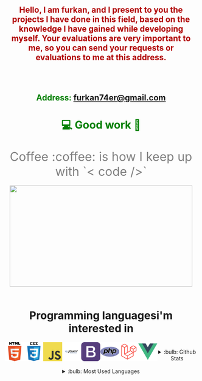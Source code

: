 
<font color="browm" align="center">

## Hello, I am furkan, and I present to you the projects I have done in this field, based on the knowledge I have gained while developing myself. Your evaluations are very important to me, so you can send your requests or evaluations to me at this address.
</font >

<br />
<br />
<center> 
<font color="green" align="center">

## Address: furkan74er@gmail.com

#  :computer:  Good work	:hugs:  
</font>
<br />
<font color="grey" size="6">
Coffee :coffee: is how I keep up with `< code />` 
</font>
<br />
<br />
<img src="https://media.giphy.com/media/Wq4XuPC9gFzR6/giphy.gif" 
width="480" height="266"></img>
<br />
<br />

# Programming languages ​​i'm interested in
</center>


<img align="left" src="https://raw.githubusercontent.com/github/explore/80688e429a7d4ef2fca1e82350fe8e3517d3494d/topics/html/html.png" width="50" height="50" />
<img  align="left" src="https://raw.githubusercontent.com/github/explore/80688e429a7d4ef2fca1e82350fe8e3517d3494d/topics/css/css.png" width="50" height="50" />
<img  align="left" src="https://raw.githubusercontent.com/github/explore/80688e429a7d4ef2fca1e82350fe8e3517d3494d/topics/javascript/javascript.png" width="50" height="50" />
<img  align="left" src="https://raw.githubusercontent.com/github/explore/80688e429a7d4ef2fca1e82350fe8e3517d3494d/topics/jquery/jquery.png" width="50" height="50" />
<img  align="left" src="https://raw.githubusercontent.com/github/explore/80688e429a7d4ef2fca1e82350fe8e3517d3494d/topics/bootstrap/bootstrap.png" width="50" height="50" />
<img  align="left" src="https://raw.githubusercontent.com/github/explore/80688e429a7d4ef2fca1e82350fe8e3517d3494d/topics/php/php.png" width="50" height="50" />
<img  align="left" src="https://raw.githubusercontent.com/github/explore/80688e429a7d4ef2fca1e82350fe8e3517d3494d/topics/laravel/laravel.png" width="50" height="50" />
<img  align="left" src="https://raw.githubusercontent.com/github/explore/80688e429a7d4ef2fca1e82350fe8e3517d3494d/topics/vue/vue.png" width="50" height="50" />

<br />


<center>
<details>
<summary>:bulb: Github Stats</summary>
<img src="https://github-readme-stats.vercel.app/api?username=FRKN74&theme=dark" >
</details>
<br />

<details>
<summary>:bulb:  Most Used Languages</summary>
<img src="https://github-readme-stats.vercel.app/api/top-langs/?username=FRKN74&layout=compact" >
</details>
</center>
<!--
**FRKN74/frkn74** is a ✨ _special_ ✨ repository because its `README.md` (this file) appears on your GitHub profile.

Here are some ideas to get you started:

- 🔭 I’m currently working on ...
- 🌱 I’m currently learning ...
- 👯 I’m looking to collaborate on ...
- 🤔 I’m looking for help with ...
- 💬 Ask me about ...
- 📫 How to reach me: ...
- 😄 Pronouns: ...
- ⚡ Fun fact: ...
-->
